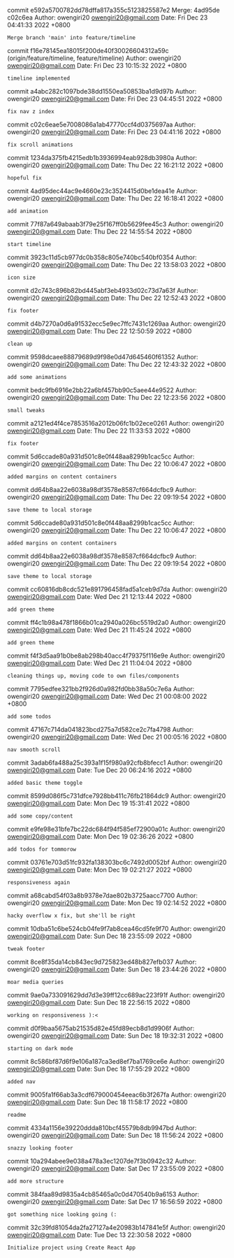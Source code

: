 commit e592a5700782dd78dffa817a355c5123825587e2
Merge: 4ad95de c02c6ea
Author: owengiri20 <owengiri20@gmail.com>
Date: Fri Dec 23 04:41:33 2022 +0800

    Merge branch 'main' into feature/timeline

commit f16e78145ea18015f200de40f30026604312a59c (origin/feature/timeline, feature/timeline)
Author: owengiri20 <owengiri20@gmail.com>
Date: Fri Dec 23 10:15:32 2022 +0800

    timeline implemented

commit a4abc282c1097bde38dd1550ea50853ba1d9d97b
Author: owengiri20 <owengiri20@gmail.com>
Date: Fri Dec 23 04:45:51 2022 +0800

    fix nav z index

commit c02c6eae5e7008086a1ab47770ccf4d0375697aa
Author: owengiri20 <owengiri20@gmail.com>
Date: Fri Dec 23 04:41:16 2022 +0800

    fix scroll animations

commit 1234da375fb4215edb1b3936994eab928db3980a
Author: owengiri20 <owengiri20@gmail.com>
Date: Thu Dec 22 16:21:12 2022 +0800

    hopeful fix

commit 4ad95dec44ac9e4660e23c3524415d0be1dea41e
Author: owengiri20 <owengiri20@gmail.com>
Date: Thu Dec 22 16:18:41 2022 +0800

    add animation

commit 77f87a649abaab3f79e25f167ff0b5629fee45c3
Author: owengiri20 <owengiri20@gmail.com>
Date: Thu Dec 22 14:55:54 2022 +0800

    start timeline

commit 3923c11d5cb977dc0b358c805e740bc540bf0354
Author: owengiri20 <owengiri20@gmail.com>
Date: Thu Dec 22 13:58:03 2022 +0800

    icon size

commit d2c743c896b82bd445abf3eb4933d02c73d7a63f
Author: owengiri20 <owengiri20@gmail.com>
Date: Thu Dec 22 12:52:43 2022 +0800

    fix footer

commit d4b7270a0d6a91532ecc5e9ec7ffc7431c1269aa
Author: owengiri20 <owengiri20@gmail.com>
Date: Thu Dec 22 12:50:59 2022 +0800

    clean up

commit 9598dcaee88879689d9f98e0d47d645460f61352
Author: owengiri20 <owengiri20@gmail.com>
Date: Thu Dec 22 12:43:32 2022 +0800

    add some animations

commit bedc9fb6916e2bb22a6bf457bb90c5aee44e9522
Author: owengiri20 <owengiri20@gmail.com>
Date: Thu Dec 22 12:23:56 2022 +0800

    small tweaks

commit a2121ed4f4ce7853516a2012b06fc1b02ece0261
Author: owengiri20 <owengiri20@gmail.com>
Date: Thu Dec 22 11:33:53 2022 +0800

    fix footer

commit 5d6ccade80a931d501c8e0f448aa8299b1cac5cc
Author: owengiri20 <owengiri20@gmail.com>
Date: Thu Dec 22 10:06:47 2022 +0800

    added margins on content containers

commit dd64b8aa22e6038a98df3578e8587cf664dcfbc9
Author: owengiri20 <owengiri20@gmail.com>
Date: Thu Dec 22 09:19:54 2022 +0800

    save theme to local storage

commit 5d6ccade80a931d501c8e0f448aa8299b1cac5cc
Author: owengiri20 <owengiri20@gmail.com>
Date: Thu Dec 22 10:06:47 2022 +0800

    added margins on content containers

commit dd64b8aa22e6038a98df3578e8587cf664dcfbc9
Author: owengiri20 <owengiri20@gmail.com>
Date: Thu Dec 22 09:19:54 2022 +0800

    save theme to local storage

commit cc60816db8cdc521e891796458fad5a1ceb9d7da
Author: owengiri20 <owengiri20@gmail.com>
Date: Wed Dec 21 12:13:44 2022 +0800

    add green theme

commit ff4c1b98a478f1866b01ca2940a026bc5519d2a0
Author: owengiri20 <owengiri20@gmail.com>
Date: Wed Dec 21 11:45:24 2022 +0800

    add green theme

commit f4f3d5aa91b0be8ab298b40acc4f79375f116e9e
Author: owengiri20 <owengiri20@gmail.com>
Date: Wed Dec 21 11:04:04 2022 +0800

    cleaning things up, moving code to own files/components

commit 7795edfee321bb2f926d0a982fd0bb38a50c7e6a
Author: owengiri20 <owengiri20@gmail.com>
Date: Wed Dec 21 00:08:00 2022 +0800

    add some todos

commit 47167c714da041823bcd275a7d582ce2c7fa4798
Author: owengiri20 <owengiri20@gmail.com>
Date: Wed Dec 21 00:05:16 2022 +0800

    nav smooth scroll

commit 3adab6fa488a25c393a1f15f980a92cfb8bfecc1
Author: owengiri20 <owengiri20@gmail.com>
Date: Tue Dec 20 06:24:16 2022 +0800

    added basic theme toggle

commit 8599d086f5c731dfce7928bb411c76fb21864dc9
Author: owengiri20 <owengiri20@gmail.com>
Date: Mon Dec 19 15:31:41 2022 +0800

    add some copy/content

commit e9fe98e31bfe7bc22dc684f94f585ef72900a01c
Author: owengiri20 <owengiri20@gmail.com>
Date: Mon Dec 19 02:36:26 2022 +0800

    add todos for tommorow

commit 03761e703d51fc932fa138303bc6c7492d0052bf
Author: owengiri20 <owengiri20@gmail.com>
Date: Mon Dec 19 02:21:27 2022 +0800

    responsiveness again

commit a68cabd54f03a8b9378e7dae802b3725aacc7700
Author: owengiri20 <owengiri20@gmail.com>
Date: Mon Dec 19 02:14:52 2022 +0800

    hacky overflow x fix, but she'll be right

commit 10dba51c6be524cb04fe9f7ab8cea46cd5fe9f70
Author: owengiri20 <owengiri20@gmail.com>
Date: Sun Dec 18 23:55:09 2022 +0800

    tweak footer

commit 8ce8f35da14cb843ec9d725823ed48b827efb037
Author: owengiri20 <owengiri20@gmail.com>
Date: Sun Dec 18 23:44:26 2022 +0800

    moar media queries

commit 9ae0a733091629dd7d3e39ff12cc689ac223f91f
Author: owengiri20 <owengiri20@gmail.com>
Date: Sun Dec 18 22:56:15 2022 +0800

    working on responsiveness ):<

commit d0f9baa5675ab21535d82e45fd89ecb8d1d9906f
Author: owengiri20 <owengiri20@gmail.com>
Date: Sun Dec 18 19:32:31 2022 +0800

    starting on dark mode

commit 8c586bf87d6f9e106a187ca3ed8ef7ba1769ce6e
Author: owengiri20 <owengiri20@gmail.com>
Date: Sun Dec 18 17:55:29 2022 +0800

    added nav

commit 9005fa1f66ab3a3cdf679000454eeac6b3f267fa
Author: owengiri20 <owengiri20@gmail.com>
Date: Sun Dec 18 11:58:17 2022 +0800

    readme

commit 4334a1156e39220ddda810bcf45579b8db9947bd
Author: owengiri20 <owengiri20@gmail.com>
Date: Sun Dec 18 11:56:24 2022 +0800

    snazzy looking footer

commit 10a294abee9e038a478a3ec1207de7f3b0942c32
Author: owengiri20 <owengiri20@gmail.com>
Date: Sat Dec 17 23:55:09 2022 +0800

    add more structure

commit 384faa89d9835a4cb85465a0c0d470540b9a6153
Author: owengiri20 <owengiri20@gmail.com>
Date: Sat Dec 17 16:56:59 2022 +0800

    got something nice looking going (:

commit 32c39fd81054da2fa27127a4e20983b147841e5f
Author: owengiri20 <owengiri20@gmail.com>
Date: Tue Dec 13 22:30:58 2022 +0800

    Initialize project using Create React App

